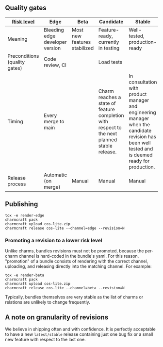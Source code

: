 ## Quality gates

| [Risk level]                  | Edge                            | Beta                         | Candidate                                                                                    | Stable                                                                                                                                            |
|-------------------------------|---------------------------------|------------------------------|----------------------------------------------------------------------------------------------|---------------------------------------------------------------------------------------------------------------------------------------------------|
| Meaning                       | Bleeding edge developer version | Most new features stabilized | Feature-ready, currently in testing                                                          | Well-tested, production-ready                                                                                                                     |
| Preconditions (quality gates) | Code review, CI                 |                              | Load tests                                                                                   |                                                                                                                                                   |
| Timing                        | Every merge to main             |                              | Charm reaches a state of feature completion with respect to the next planned stable release. | In consultation with product manager and engineering manager when the candidate revision has been well tested and is deemed ready for production. |
| Release process               | Automatic (on merge)            | Manual                       | Manual                                                                                       | Manual                                                                                                                                            |


## Publishing
```shell
tox -e render-edge
charmcraft pack
charmcraft upload cos-lite.zip
charmcraft release cos-lite --channel=edge --revision=N
```

### Promoting a revision to a lower risk level
Unlike charms, bundles revisions must not be promoted, because the per-charm channel is hard-coded
in the bundle's yaml. For this reason, "promotion" of a bundle consists of rendering with the
correct channel, uploading, and releasing directly into the matching channel. For example:

```shell
tox -e render-beta
charmcraft pack
charmcraft upload cos-lite.zip
charmcraft release cos-lite --channel=beta --revision=N
```

Typically, bundles themselves are very stable as the list of charms or relations are unlikely to
change frequently.

## A note on granularity of revisions

We believe in shipping often and with confidence. It is perfectly acceptable to have a new `latest/stable` release containing just one bug fix or a small new feature with respect to the last one.

[Risk level]: https://snapcraft.io/docs/channels#heading--risk-levels
